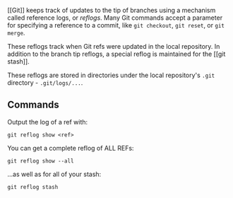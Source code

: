 [[Git]] keeps track of updates to the tip of branches using a mechanism called reference logs, or *reflogs*. Many Git commands accept a parameter for specifying a reference to a commit, like `git checkout`, `git reset`, or `git merge`.

These reflogs track when Git refs were updated in the local repository. In addition to the branch tip reflogs, a special reflog is maintained for the [[git stash]]. 

These reflogs are stored in directories under the local repository's `.git` directory - `.git/logs/...`.
## Commands
Output the log of a ref with:
```shell
git reflog show <ref>
```

You can get a complete reflog of ALL REFs:
```shell
git reflog show --all
```

...as well as for all of your stash:
```shell
git reflog stash
```

